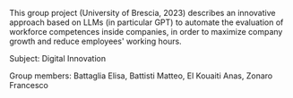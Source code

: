 This group project (University of Brescia, 2023) describes an innovative approach based on LLMs (in particular GPT) to automate the evaluation of workforce competences inside companies,
in order to maximize company growth and reduce employees' working hours.

Subject:
Digital Innovation

Group members:
Battaglia Elisa,
Battisti Matteo,
El Kouaiti Anas,
Zonaro Francesco
